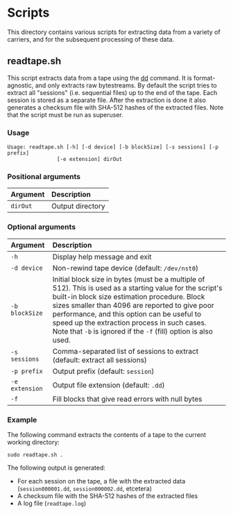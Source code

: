 # Scripts

This directory contains various scripts for extracting data from a variety of carriers, and for the subsequent processing of these data.

## readtape.sh

This script extracts data from a tape using the [dd](http://pubs.opengroup.org/onlinepubs/9699919799/utilities/dd.html) command. It is format-agnostic, and only extracts raw bytestreams. By default the script tries to extract all "sessions" (i.e. sequential files) up to the end of the tape. Each session is stored as a separate file. After the extraction is done it also generates a checksum file with SHA-512 hashes of the extracted files. Note that the script must be run as superuser.

### Usage

    Usage: readtape.sh [-h] [-d device] [-b blockSize] [-s sessions] [-p prefix]
                    [-e extension] dirOut

### Positional arguments

|Argument|Description|
|:-|:-|
|`dirOut`|Output directory|

### Optional arguments

|Argument|Description|
|:-|:-|
|`-h`|Display help message and exit|
|`-d device`|Non-rewind tape device (default: `/dev/nst0`)|
|`-b blockSize`|Initial block size in bytes (must be a multiple of 512). This is used as a starting value for the script's built-in block size estimation procedure. Block sizes smaller than 4096 are reported to give poor performance, and this option can be useful to speed up the extraction process in such cases. Note that `-b` is ignored if the `-f` (fill) option is also used.|
|`-s sessions`|Comma-separated list of sessions to extract (default: extract all sessions)|
|`-p prefix`|Output prefix (default: `session`)|
|`-e extension`|Output file extension (default: `.dd`)|
|`-f`|Fill blocks that give read errors with null bytes|

### Example

The following command extracts the contents of a tape to the current working directory:

`sudo readtape.sh .`

The following output is generated:

- For each session on the tape, a file with the extracted data (`session000001.dd`, `session000002.dd`, etcetera)
- A checksum file with the SHA-512 hashes of the extracted files
- A log file (`readtape.log`)

